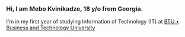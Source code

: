 ### Hi, I am Mebo Kvinikadze, 18 y/o from Georgia.

I'm in my first year of studying Information of Technology (IT) at [BTU • Business and Technology University](https://www.facebook.com/BTUGEORGIA)
